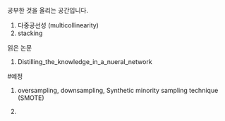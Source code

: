 공부한 것을 올리는 공간입니다.

1. 다중공선성 (multicollinearity)
2. stacking

읽은 논문

1. Distilling_the_knowledge_in_a_nueral_network


#예정

1. oversampling, downsampling, Synthetic minority sampling technique (SMOTE)

2. 
